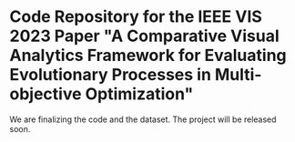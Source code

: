 # Code Repository for the IEEE VIS 2023 Paper "A Comparative Visual Analytics Framework for Evaluating Evolutionary Processes in Multi-objective Optimization"

We are finalizing the code and the dataset. The project will be released soon.
